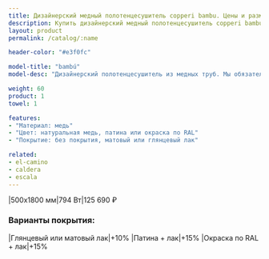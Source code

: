 ```yaml
---
title: Дизайнерский медный полотенцесушитель copperi bambu. Цены и размеры.
description: Купить дизайнерский медный полотенцесушитель copperi bambu в Москве по цене производителя.
layout: product
permalink: /catalog/:name

header-color: "#e3f0fc"

model-title: "bambú"
model-desc: "Дизайнерский полотенцесушитель из медных труб. Мы обязательно когда-нибудь придумаем крутое описание для этой модели, но сейчас совсем не до того. Посмотрите пока на картинки, всё и так понятно. А если не понятно, позвоните нам и мы всё расскажем. Или напишите, если не любите звонить."

weight: 60
product: 1
towel: 1

features:
- "Материал: медь"
- "Цвет: натуральная медь, патина или окраска по RAL"
- "Покрытие: без покрытия, матовый или глянцевый лак"

related:
- el-camino
- caldera
- escala
---
```

|500x1800 мм|794 Вт|125 690 ₽

### Варианты покрытия:

|Глянцевый или матовый лак|+10%
|Патина + лак|+15%
|Окраска по RAL + лак|+15%
